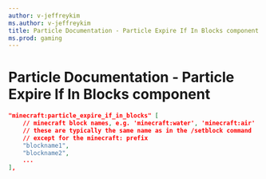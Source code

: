 ```yaml
---
author: v-jeffreykim
ms.author: v-jeffreykim
title: Particle Documentation - Particle Expire If In Blocks component
ms.prod: gaming
---
```


# Particle Documentation - Particle Expire If In Blocks component

```json
"minecraft:particle_expire_if_in_blocks" [
    // minecraft block names, e.g. 'minecraft:water', 'minecraft:air'
    // these are typically the same name as in the /setblock command
    // except for the minecraft: prefix
    "blockname1",
    "blockname2",
    ...
],
```
